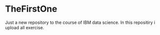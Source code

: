 # TheFirstOne
Just a new repository to the course of IBM data science. In this repositiry i upload all exercise. 
